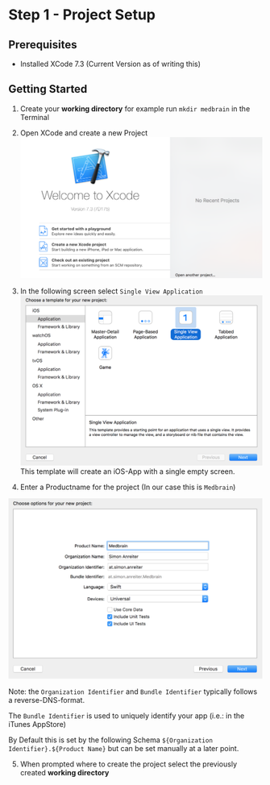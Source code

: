 # Step 1 - Project Setup

## Prerequisites
- Installed XCode 7.3 (Current Version as of writing this)

## Getting Started
1. Create your __working directory__
for example run `mkdir medbrain` in the Terminal
2. Open XCode and create a new Project
![](resources/step1/step_1_1.png)

3. In the following screen select `Single View Application`
![](resources/step1/step_1_2.png)
This template will create an iOS-App with a single empty screen.

4. Enter a Productname for the project (In our case this is `Medbrain`)

![Info ](resources/step1/step_1_3.png)

Note: the `Organization Identifier` and `Bundle Identifier` typically follows a reverse-DNS-format.

The `Bundle Identifier` is used to uniquely identify your app (i.e.: in the iTunes AppStore)

By Default this is set by the following Schema `${Organization Identifier}.${Product Name}` but can be set manually at a later point.

5. When prompted where to create the project select the previously created __working directory__
